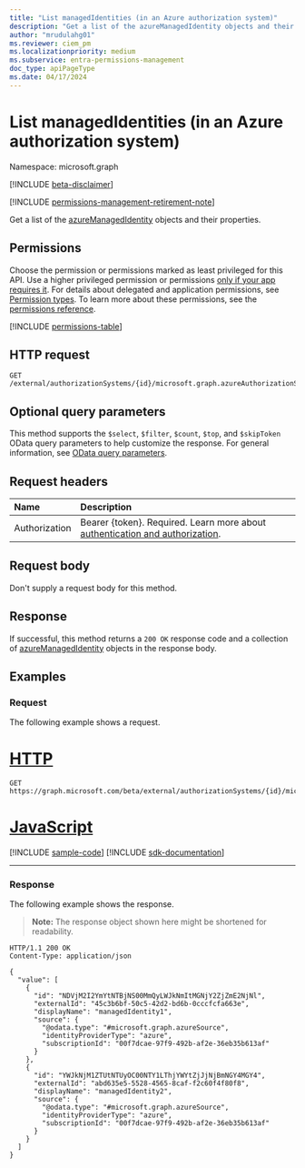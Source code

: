 ```yaml
---
title: "List managedIdentities (in an Azure authorization system)"
description: "Get a list of the azureManagedIdentity objects and their properties."
author: "mrudulahg01"
ms.reviewer: ciem_pm
ms.localizationpriority: medium
ms.subservice: entra-permissions-management
doc_type: apiPageType
ms.date: 04/17/2024
---
```


# List managedIdentities (in an Azure authorization system)
Namespace: microsoft.graph

[!INCLUDE [beta-disclaimer](../../includes/beta-disclaimer.md)]

[!INCLUDE [permissions-management-retirement-note](../../includes/permissions-management-retirement-note.md)]

Get a list of the [azureManagedIdentity](../resources/azuremanagedidentity.md) objects and their properties.

## Permissions
Choose the permission or permissions marked as least privileged for this API. Use a higher privileged permission or permissions [only if your app requires it](/graph/permissions-overview#best-practices-for-using-microsoft-graph-permissions). For details about delegated and application permissions, see [Permission types](/graph/permissions-overview#permission-types). To learn more about these permissions, see the [permissions reference](/graph/permissions-reference).

<!-- { "blockType": "permissions", "name": "azureassociatedidentities_list_managedidentities" } -->
[!INCLUDE [permissions-table](../includes/permissions/azureassociatedidentities-list-managedidentities-permissions.md)]

<!--
[!INCLUDE [epm-rbac-servicenow-apis-read](../includes/rbac-for-apis/epm-rbac-servicenow-apis-read.md)]
-->

## HTTP request

<!-- {
  "blockType": "ignored"
}
-->
``` http
GET /external/authorizationSystems/{id}/microsoft.graph.azureAuthorizationSystem/associatedIdentities/managedIdentities
```

## Optional query parameters
This method supports the `$select`, `$filter`, `$count`, `$top`, and `$skipToken` OData query parameters to help customize the response. For general information, see [OData query parameters](/graph/query-parameters).

## Request headers
|Name|Description|
|:---|:---|
|Authorization|Bearer {token}. Required. Learn more about [authentication and authorization](/graph/auth/auth-concepts).|

## Request body
Don't supply a request body for this method.

## Response

If successful, this method returns a `200 OK` response code and a collection of [azureManagedIdentity](../resources/azuremanagedidentity.md) objects in the response body.

## Examples

### Request
The following example shows a request.
# [HTTP](#tab/http)
<!-- {
  "blockType": "request",
  "name": "list_azuremanagedidentity"
}
-->
``` http
GET https://graph.microsoft.com/beta/external/authorizationSystems/{id}/microsoft.graph.azureAuthorizationSystem/associatedIdentities/managedIdentities
```

# [JavaScript](#tab/javascript)
[!INCLUDE [sample-code](../includes/snippets/javascript/list-azuremanagedidentity-javascript-snippets.md)]
[!INCLUDE [sdk-documentation](../includes/snippets/snippets-sdk-documentation-link.md)]

---

### Response
The following example shows the response.
>**Note:** The response object shown here might be shortened for readability.
<!-- {
  "blockType": "response",
  "truncated": true,
  "@odata.type": "Collection(microsoft.graph.azureManagedIdentity)"
}
-->
``` http
HTTP/1.1 200 OK
Content-Type: application/json

{
  "value": [
    {
      "id": "NDVjM2I2YmYtNTBjNS00MmQyLWJkNmItMGNjY2ZjZmE2NjNl",
      "externalId": "45c3b6bf-50c5-42d2-bd6b-0cccfcfa663e",
      "displayName": "managedIdentity1",
      "source": {
        "@odata.type": "#microsoft.graph.azureSource",
        "identityProviderType": "azure",
        "subscriptionId": "00f7dcae-97f9-492b-af2e-36eb35b613af"
      }
    },
    {
      "id": "YWJkNjM1ZTUtNTUyOC00NTY1LThjYWYtZjJjNjBmNGY4MGY4",
      "externalId": "abd635e5-5528-4565-8caf-f2c60f4f80f8",
      "displayName": "managedIdentity2",
      "source": {
        "@odata.type": "#microsoft.graph.azureSource",
        "identityProviderType": "azure",
        "subscriptionId": "00f7dcae-97f9-492b-af2e-36eb35b613af"
      }
    }
  ]
}
```


